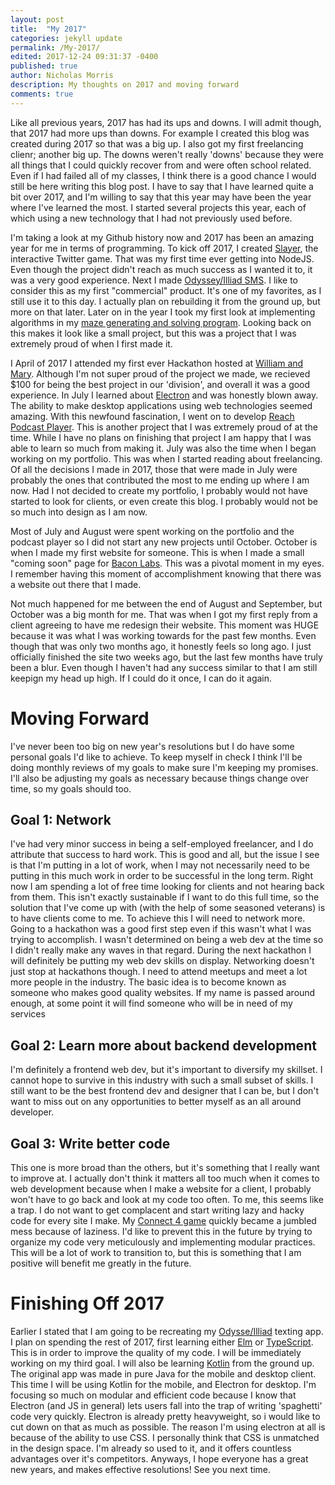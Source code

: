 ```yaml
---
layout: post
title:  "My 2017"
categories: jekyll update
permalink: /My-2017/
edited: 2017-12-24 09:31:37 -0400
published: true
author: Nicholas Morris
description: My thoughts on 2017 and moving forward
comments: true
---
```


Like all previous years, 2017 has had its ups and downs. I will admit though, that 2017 had more ups than downs. For example I created this blog was created during 2017 so that was a big up. I also got my first freelancing clienr; another big up. The downs weren't really 'downs' because they were all things that I could quickly recover from and were often school related. Even if I had failed all of my classes, I think there is a good chance I would still be here writing this blog post. I have to say that I have learned quite a bit over 2017, and I'm willing to say that this year may have been the year where I've learned the most. I started several projects this year, each of which using a new technology that I had not previously used before.

I'm taking a look at my Github history now and 2017 has been an amazing year for me in terms of programming. To kick off 2017, I created [Slayer](https://github.com/SolarFloss/Slayer), the interactive Twitter game. That was my first time ever getting into NodeJS. Even though the project didn't reach as much success as I wanted it to, it was a very good experience. Next I made [Odyssey/Illiad SMS](https://github.com/SolarFloss/OdysseySMS-Desktop-). I like to consider this as my first "commercial" product. It's one of my favorites, as I still use it to this day. I actually plan on rebuilding it from the ground up, but more on that later. Later on in the year I took my first look at implementing algorithms in my [maze generating and solving program](https://github.com/SolarFloss/Maze-Solving-and-Generating). Looking back on this makes it look like a small project, but this was a project that I was extremely proud of when I first made it.

I April of 2017 I attended my first ever Hackathon hosted at [William and Mary](https://www.wm.edu). Although I'm not super proud of the project we made, we recieved $100 for being the best project in our 'division', and overall it was a good experience. In July I learned about [Electron](https://electronjs.org) and was honestly blown away. The ability to make desktop applications using web technologies seemed amazing. With this newfound fascination, I went on to develop [Reach Podcast Player](https://github.com/SolarFloss/Reach-Podcast-Player). This is another project that I was extremely proud of at the time. While I have no plans on finishing that project I am happy that I was able to learn so much from making it. July was also the time when I began working on my portfolio. This was when I started reading about freelancing. Of all the decisions I made in 2017, those that were made in July were probably the ones that contributed the most to me ending up where I am now. Had I not decided to create my portfolio, I probably would not have started to look for clients, or even create this blog. I probably would not be so much into design as I am now.

Most of July and August were spent working on the portfolio and the podcast player so I did not start any new projects until October. October is when I made my first website for someone. This is when I made a small "coming soon" page for [Bacon Labs](https://baconlabs.ca). This was a pivotal moment in my eyes. I remember having this moment of accomplishment knowing that there was a website out there that I made. 

Not much happened for me between the end of August and September, but October was a big month for me. That was when I got my first reply from a client agreeing to have me redesign their website. This moment was HUGE because it was what I was working towards for the past few months. Even though that was only two months ago, it honestly feels so long ago. I just officially finished the site two weeks ago, but the last few months have truly been a blur. Even though I haven't had any success similar to that I am still keepign my head up high. If I could do it once, I can do it again.

# Moving Forward

I've never been too big on new year's resolutions but I do have some personal goals I'd like to achieve. To keep myself in check I think I'll be doing monthly reviews of my goals to make sure I'm keeping my promises. I'll also be adjusting my goals as necessary because things change over time, so my goals should too.

## Goal 1: Network

I've had very minor success in being a self-employed freelancer, and I do attribute that success to hard work. This is good and all, but the issue I see is that I'm putting in a lot of work, when I may not necessarily need to be putting in this much work in order to be successful in the long term. Right now I am spending a lot of free time looking for clients and not hearing back from them. This isn't exactly sustainable if I want to do this full time, so the solution that I've come up with (with the help of some seasoned veterans) is to have clients come to me. To achieve this I will need to network more. Going to a hackathon was a good first step even if this wasn't what I was trying to accomplish. I wasn't determined on being a web dev at the time so I didn't really make any waves in that regard. During the next hackathon I will definitely be putting my web dev skills on display. Networking doesn't just stop at hackathons though. I need to attend meetups and meet a lot more people in the industry. The basic idea is to become known as someone who makes good quality websites. If my name is passed around enough, at some point it will find someone who will be in need of my services

## Goal 2: Learn more about backend development

I'm definitely a frontend web dev, but it's important to diversify my skillset. I cannot hope to survive in this industry with such a small subset of skills. I still want to be the best frontend dev and designer that I can be, but I don't want to miss out on any opportunities to better myself as an all around developer.

## Goal 3: Write better code

This one is more broad than the others, but it's something that I really want to improve at. I actually don't think it matters all too much when it comes to web development because when I make a website for a client, I probably won't have to go back and look at my code too often. To me, this seems like a trap. I do not want to get complacent and start writing lazy and hacky code for every site I make. My [Connect 4 game](https://github.com/SolarFloss/Connect-With-Friends) quickly became a jumbled mess because of laziness. I'd like to prevent this in the future by trying to organize my code very meticulously and implementing modular practices. This will be a lot of work to transition to, but this is something that I am positive will benefit me greatly in the future.

# Finishing Off 2017

Earlier I stated that I am going to be recreating my [Odysse/Illiad](https://github.com/SolarFloss/OdysseySMS-Desktop-) texting app. I plan on spending the rest of 2017, first learning either [Elm](http://elm-lang.org) or [TypeScript](https://www.typescriptlang.org). This is in order to improve the quality of my code. I will be immediately working on my third goal. I will also be learning [Kotlin](https://kotlinlang.org) from the ground up. The original app was made in pure Java for the mobile and desktop client. This time I will be using Kotlin for the mobile, and Electron for desktop. I'm focusing so much on modular and efficient code because I know that Electron (and JS in general) lets users fall into the trap of writing 'spaghetti' code very quickly. Electron is already pretty heavyweight, so i would like to cut down on that as much as possible. The reason I'm using electron at all is because of the ability to use CSS. I personally think that CSS is unmatched in the design space. I'm already so used to it, and it offers countless advantages over it's competitors. Anyways, I hope everyone has a great new years, and makes effective resolutions! See you next time.